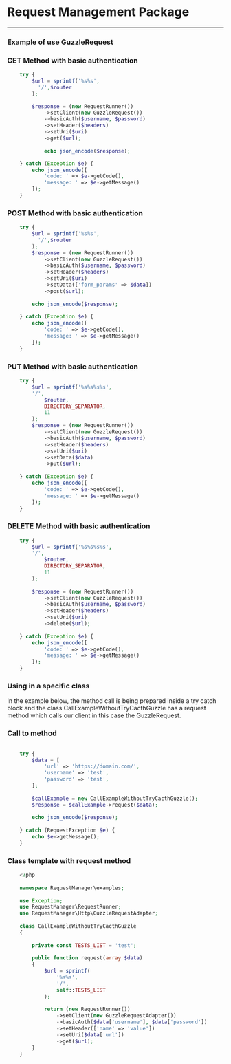 # Request Management Package

<hr>

### Example of use GuzzleRequest

### GET Method with basic authentication
```php
    try {
        $url = sprintf('%s%s',
          '/',$router
        );

        $response = (new RequestRunner())
            ->setClient(new GuzzleRequest())
            ->basicAuth($username, $password)
            ->setHeader($headers)
            ->setUri($uri)
            ->get($url);
    
            echo json_encode($response);

    } catch (Exception $e) {
        echo json_encode([
            'code: ' => $e->getCode(),
            'message: ' => $e->getMessage()
        ]);
    }

```
### POST Method with basic authentication

```php
    try {
        $url = sprintf('%s%s',
          '/',$router
        );
        $response = (new RequestRunner())
            ->setClient(new GuzzleRequest())
            ->basicAuth($username, $password)
            ->setHeader($headers)
            ->setUri($uri)
            ->setData(['form_params' => $data])
            ->post($url);
    
        echo json_encode($response);
    
    } catch (Exception $e) {
        echo json_encode([
            'code: ' => $e->getCode(),
            'message: ' => $e->getMessage()
        ]);
    }
```
### PUT Method with basic authentication

```php
    try {
        $url = sprintf('%s%s%s%s',
        '/',
            $router,
            DIRECTORY_SEPARATOR,
            11
        );
        $response = (new RequestRunner())
            ->setClient(new GuzzleRequest())
            ->basicAuth($username, $password)
            ->setHeader($headers)
            ->setUri($uri)
            ->setData($data)
            ->put($url);
    
    } catch (Exception $e) {
        echo json_encode([
            'code: ' => $e->getCode(),
            'message: ' => $e->getMessage()
        ]);
    }
```
### DELETE Method with basic authentication

```php
    try {  
        $url = sprintf('%s%s%s%s',
        '/',
            $router,
            DIRECTORY_SEPARATOR,
            11
        );
    
        $response = (new RequestRunner())
            ->setClient(new GuzzleRequest())
            ->basicAuth($username, $password)
            ->setHeader($headers)
            ->setUri($uri)
            ->delete($url);
    
    } catch (Exception $e) {
        echo json_encode([
            'code: ' => $e->getCode(),
            'message: ' => $e->getMessage()
        ]);
    }
```
### Using in a specific class


In the example below, the method call is being prepared inside a try catch block and the class
CallExampleWithoutTryCacthGuzzle has a request method which calls our client in this case the GuzzleRequest.

### Call to method
```php

    try {
        $data = [
            'url' => 'https://domain.com/',
            'username' => 'test',
            'password' => 'test',
        ];
    
        $callExample = new CallExampleWithoutTryCacthGuzzle();
        $response = $callExample->request($data);
    
        echo json_encode($response);
    
    } catch (RequestException $e) {
        echo $e->getMessage();
    }

```

### Class template with request method

```php
    <?php
    
    namespace RequestManager\examples;
    
    use Exception;
    use RequestManager\RequestRunner;
    use RequestManager\Http\GuzzleRequestAdapter;
    
    class CallExampleWithoutTryCacthGuzzle
    {
        
        private const TESTS_LIST = 'test';
        
        public function request(array $data)
        {
            $url = sprintf(
                '%s%s',
                '/',
                self::TESTS_LIST
            );
    
            return (new RequestRunner())
                ->setClient(new GuzzleRequestAdapter())
                ->basicAuth($data['username'], $data['password'])
                ->setHeader(['name' => 'value'])
                ->setUri($data['url'])
                ->get($url);
        }
    }

```